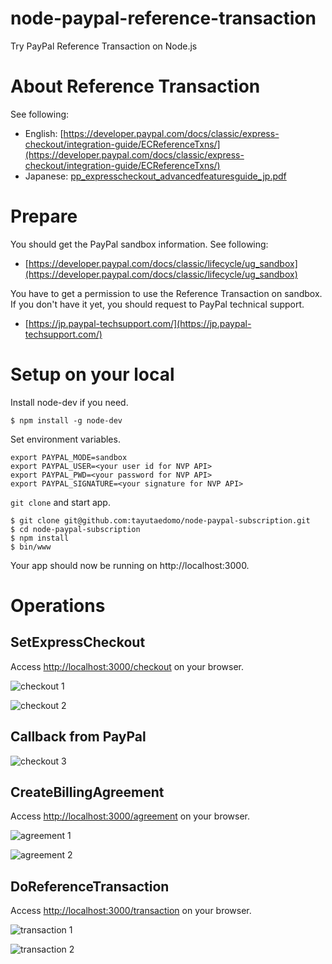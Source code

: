 # node-paypal-reference-transaction
Try PayPal Reference Transaction on Node.js


# About Reference Transaction
See following:
- English: [https://developer.paypal.com/docs/classic/express-checkout/integration-guide/ECReferenceTxns/](https://developer.paypal.com/docs/classic/express-checkout/integration-guide/ECReferenceTxns/)
- Japanese: [pp_expresscheckout_advancedfeaturesguide_jp.pdf](https://www.paypalobjects.com/webstatic/ja_JP/developer/docs/pdf/pp_expresscheckout_advancedfeaturesguide_jp.pdf)


# Prepare
You should get the PayPal sandbox information. See following:
- [https://developer.paypal.com/docs/classic/lifecycle/ug_sandbox](https://developer.paypal.com/docs/classic/lifecycle/ug_sandbox)

You have to get a permission to use the Reference Transaction on sandbox.
If you don't have it yet, you should request to PayPal technical support.
- [https://jp.paypal-techsupport.com/](https://jp.paypal-techsupport.com/)


# Setup on your local
Install node-dev if you need.
```
$ npm install -g node-dev
```

Set environment variables.
```
export PAYPAL_MODE=sandbox
export PAYPAL_USER=<your user id for NVP API>
export PAYPAL_PWD=<your password for NVP API>
export PAYPAL_SIGNATURE=<your signature for NVP API>
```

`git clone` and start app.
```
$ git clone git@github.com:tayutaedomo/node-paypal-subscription.git
$ cd node-paypal-subscription
$ npm install
$ bin/www
```
Your app should now be running on http://localhost:3000.


# Operations
## SetExpressCheckout
Access [http://localhost:3000/checkout](http://localhost:3000/checkout) on your browser.

![checkout 1](https://raw.githubusercontent.com/tayutaedomo/node-paypal-reference-transaction/images/public/images/2016-06-08_capture_checkout_1.png)

![checkout 2](https://raw.githubusercontent.com/tayutaedomo/node-paypal-reference-transaction/images/public/images/2016-06-08_capture_checkout_2.png)

## Callback from PayPal
![checkout 3](https://raw.githubusercontent.com/tayutaedomo/node-paypal-reference-transaction/images/public/images/2016-06-08_capture_checkout_3.png)


## CreateBillingAgreement
Access [http://localhost:3000/agreement](http://localhost:3000/agreement) on your browser.

![agreement 1](https://raw.githubusercontent.com/tayutaedomo/node-paypal-reference-transaction/images/public/images/2016-06-08_capture_agreement_1.png)

![agreement 2](https://raw.githubusercontent.com/tayutaedomo/node-paypal-reference-transaction/images/public/images/2016-06-08_capture_agreement_2.png)


## DoReferenceTransaction
Access [http://localhost:3000/transaction](http://localhost:3000/transaction) on your browser.

![transaction 1](https://raw.githubusercontent.com/tayutaedomo/node-paypal-reference-transaction/images/public/images/2016-06-08_capture_transaction_1.png)

![transaction 2](https://raw.githubusercontent.com/tayutaedomo/node-paypal-reference-transaction/images/public/images/2016-06-08_capture_transaction_2.png)



